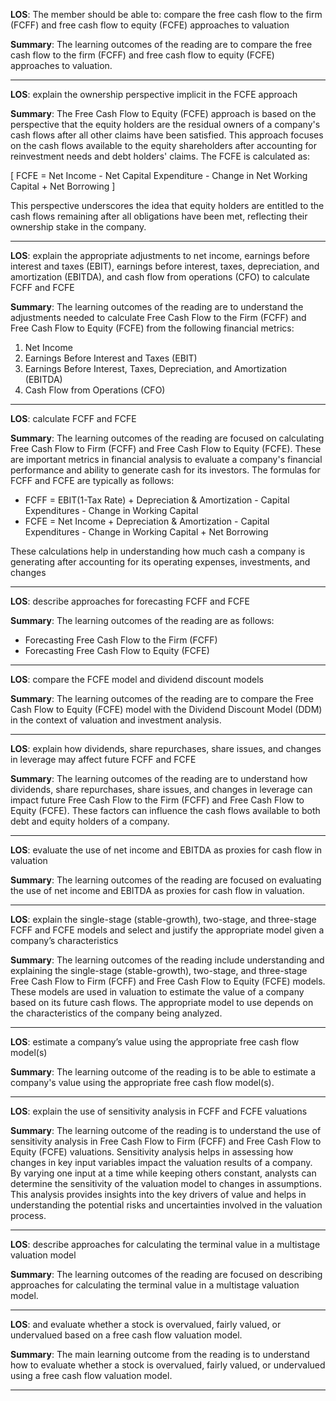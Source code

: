  **LOS**: The member should be able to: compare the free cash flow to the firm (FCFF) and free cash flow to equity (FCFE) approaches to valuation 
 
 **Summary**: The learning outcomes of the reading are to compare the free cash flow to the firm (FCFF) and free cash flow to equity (FCFE) approaches to valuation.  

 _________ 
 **LOS**:  explain the ownership perspective implicit in the FCFE approach 
 
 **Summary**: The Free Cash Flow to Equity (FCFE) approach is based on the perspective that the equity holders are the residual owners of a company's cash flows after all other claims have been satisfied. This approach focuses on the cash flows available to the equity shareholders after accounting for reinvestment needs and debt holders' claims. The FCFE is calculated as:

\[
FCFE = Net Income - Net Capital Expenditure - Change in Net Working Capital + Net Borrowing
\]

This perspective underscores the idea that equity holders are entitled to the cash flows remaining after all obligations have been met, reflecting their ownership stake in the company.  

 _________ 
 **LOS**:  explain the appropriate adjustments to net income, earnings before interest and taxes (EBIT), earnings before interest, taxes, depreciation, and amortization (EBITDA), and cash flow from operations (CFO) to calculate FCFF and FCFE 
 
 **Summary**: The learning outcomes of the reading are to understand the adjustments needed to calculate Free Cash Flow to the Firm (FCFF) and Free Cash Flow to Equity (FCFE) from the following financial metrics:

1. Net Income
2. Earnings Before Interest and Taxes (EBIT)
3. Earnings Before Interest, Taxes, Depreciation, and Amortization (EBITDA)
4. Cash Flow from Operations (CFO)  

 _________ 
 **LOS**:  calculate FCFF and FCFE 
 
 **Summary**: The learning outcomes of the reading are focused on calculating Free Cash Flow to Firm (FCFF) and Free Cash Flow to Equity (FCFE). These are important metrics in financial analysis to evaluate a company's financial performance and ability to generate cash for its investors. The formulas for FCFF and FCFE are typically as follows:

- FCFF = EBIT(1-Tax Rate) + Depreciation & Amortization - Capital Expenditures - Change in Working Capital
- FCFE = Net Income + Depreciation & Amortization - Capital Expenditures - Change in Working Capital + Net Borrowing

These calculations help in understanding how much cash a company is generating after accounting for its operating expenses, investments, and changes  

 _________ 
 **LOS**:  describe approaches for forecasting FCFF and FCFE 
 
 **Summary**: The learning outcomes of the reading are as follows:

- Forecasting Free Cash Flow to the Firm (FCFF)
- Forecasting Free Cash Flow to Equity (FCFE)  

 _________ 
 **LOS**:  compare the FCFE model and dividend discount models 
 
 **Summary**: The learning outcomes of the reading are to compare the Free Cash Flow to Equity (FCFE) model with the Dividend Discount Model (DDM) in the context of valuation and investment analysis.  

 _________ 
 **LOS**:  explain how dividends, share repurchases, share issues, and changes in leverage may affect future FCFF and FCFE 
 
 **Summary**: The learning outcomes of the reading are to understand how dividends, share repurchases, share issues, and changes in leverage can impact future Free Cash Flow to the Firm (FCFF) and Free Cash Flow to Equity (FCFE). These factors can influence the cash flows available to both debt and equity holders of a company.  

 _________ 
 **LOS**:  evaluate the use of net income and EBITDA as proxies for cash flow in valuation 
 
 **Summary**: The learning outcomes of the reading are focused on evaluating the use of net income and EBITDA as proxies for cash flow in valuation.  

 _________ 
 **LOS**:  explain the single-stage (stable-growth), two-stage, and three-stage FCFF and FCFE models and select and justify the appropriate model given a company’s characteristics 
 
 **Summary**: The learning outcomes of the reading include understanding and explaining the single-stage (stable-growth), two-stage, and three-stage Free Cash Flow to Firm (FCFF) and Free Cash Flow to Equity (FCFE) models. These models are used in valuation to estimate the value of a company based on its future cash flows. The appropriate model to use depends on the characteristics of the company being analyzed.  

 _________ 
 **LOS**:  estimate a company’s value using the appropriate free cash flow model(s) 
 
 **Summary**: The learning outcome of the reading is to be able to estimate a company's value using the appropriate free cash flow model(s).  

 _________ 
 **LOS**:  explain the use of sensitivity analysis in FCFF and FCFE valuations 
 
 **Summary**: The learning outcome of the reading is to understand the use of sensitivity analysis in Free Cash Flow to Firm (FCFF) and Free Cash Flow to Equity (FCFE) valuations. Sensitivity analysis helps in assessing how changes in key input variables impact the valuation results of a company. By varying one input at a time while keeping others constant, analysts can determine the sensitivity of the valuation model to changes in assumptions. This analysis provides insights into the key drivers of value and helps in understanding the potential risks and uncertainties involved in the valuation process.  

 _________ 
 **LOS**:  describe approaches for calculating the terminal value in a multistage valuation model 
 
 **Summary**: The learning outcomes of the reading are focused on describing approaches for calculating the terminal value in a multistage valuation model.  

 _________ 
 **LOS**:  and evaluate whether a stock is overvalued, fairly valued, or undervalued based on a free cash flow valuation model. 
 
 **Summary**: The main learning outcome from the reading is to understand how to evaluate whether a stock is overvalued, fairly valued, or undervalued using a free cash flow valuation model.  

 _________ 
